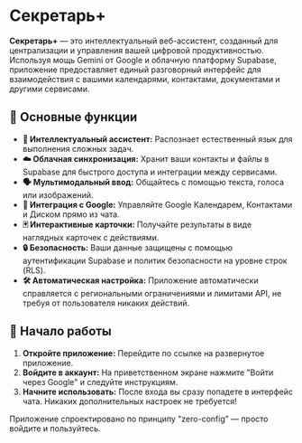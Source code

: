 # Секретарь+

**Секретарь+** — это интеллектуальный веб-ассистент, созданный для централизации и управления вашей цифровой продуктивностью. Используя мощь Gemini от Google и облачную платформу Supabase, приложение предоставляет единый разговорный интерфейс для взаимодействия с вашими календарями, контактами, документами и другими сервисами.

## 🚀 Основные функции

- **🧠 Интеллектуальный ассистент:** Распознает естественный язык для выполнения сложных задач.
- **☁️ Облачная синхронизация:** Хранит ваши контакты и файлы в Supabase для быстрого доступа и интеграции между сервисами.
- **🗣️ Мультимодальный ввод:** Общайтесь с помощью текста, голоса или изображений.
- **📅 Интеграция с Google:** Управляйте Google Календарем, Контактами и Диском прямо из чата.
- **🃏 Интерактивные карточки:** Получайте результаты в виде наглядных карточек с действиями.
- **🔒 Безопасность:** Ваши данные защищены с помощью аутентификации Supabase и политик безопасности на уровне строк (RLS).
- **🛠️ Автоматическая настройка:** Приложение автоматически справляется с региональными ограничениями и лимитами API, не требуя от пользователя никаких действий.

## 🚀 Начало работы

1.  **Откройте приложение:** Перейдите по ссылке на развернутое приложение.
2.  **Войдите в аккаунт:** На приветственном экране нажмите "Войти через Google" и следуйте инструкциям.
3.  **Начните использовать:** После входа вы сразу попадете в интерфейс чата. Никаких дополнительных настроек не требуется!

Приложение спроектировано по принципу "zero-config" — просто войдите и пользуйтесь.